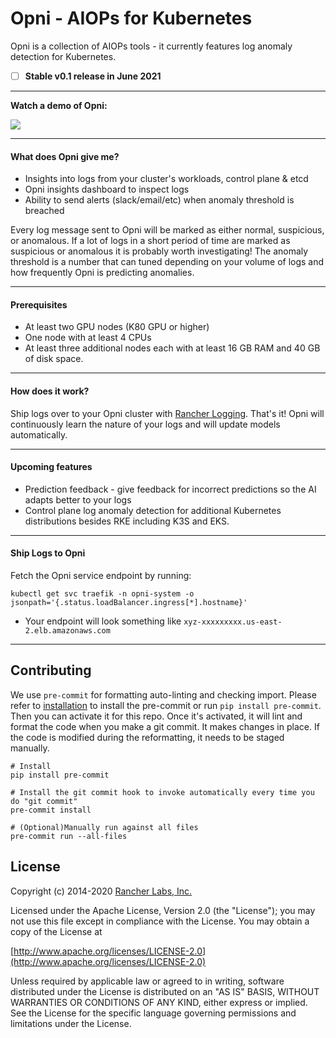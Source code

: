 # Opni - AIOPs for Kubernetes

Opni is a collection of AIOPs tools - it currently features log anomaly detection for Kubernetes.

- [ ] **Stable v0.1 release in June 2021**
____

**Watch a demo of Opni:**

[![](https://opni-public.s3.us-east-2.amazonaws.com/opni_youtube_gh.png)](https://youtu.be/DQVBwMaO_o0)
____

#### What does Opni give me?
* Insights into logs from your cluster's workloads, control plane & etcd
* Opni insights dashboard to inspect logs
* Ability to send alerts (slack/email/etc) when anomaly threshold is breached

Every log message sent to Opni will be marked as either normal, suspicious, or anomalous.
If a lot of logs in a short period of time are marked as suspicious or anomalous it is probably worth investigating!
The anomaly threshold is a number that can tuned depending on your volume of logs and how frequently Opni is predicting anomalies.
____
#### Prerequisites
* At least two GPU nodes (K80 GPU or higher)
* One node with at least 4 CPUs
* At least three additional nodes each with at least 16 GB RAM and 40 GB of disk space.

____
#### How does it work?
Ship logs over to your Opni cluster with [Rancher Logging](https://rancher.com/docs/rancher/v2.x/en/logging/v2.5/). That's it! Opni will continuously learn the nature of your logs and will update models automatically.
____
#### Upcoming features
- Prediction feedback - give feedback for incorrect predictions so the AI adapts better to your logs
- Control plane log anomaly detection for additional Kubernetes distributions besides RKE including K3S and EKS.

____
#### Ship Logs to Opni
Fetch the Opni service endpoint by running:
```
kubectl get svc traefik -n opni-system -o jsonpath='{.status.loadBalancer.ingress[*].hostname}'
```
* Your endpoint will look something like `xyz-xxxxxxxxx.us-east-2.elb.amazonaws.com`
____

## Contributing
We use `pre-commit` for formatting auto-linting and checking import. Please refer to [installation](https://pre-commit.com/#installation) to install the pre-commit or run `pip install pre-commit`. Then you can activate it for this repo. Once it's activated, it will lint and format the code when you make a git commit. It makes changes in place. If the code is modified during the reformatting, it needs to be staged manually.

```
# Install
pip install pre-commit

# Install the git commit hook to invoke automatically every time you do "git commit"
pre-commit install

# (Optional)Manually run against all files
pre-commit run --all-files
```

## License

Copyright (c) 2014-2020 [Rancher Labs, Inc.](http://rancher.com)

Licensed under the Apache License, Version 2.0 (the "License");
you may not use this file except in compliance with the License.
You may obtain a copy of the License at

[http://www.apache.org/licenses/LICENSE-2.0](http://www.apache.org/licenses/LICENSE-2.0)

Unless required by applicable law or agreed to in writing, software
distributed under the License is distributed on an "AS IS" BASIS,
WITHOUT WARRANTIES OR CONDITIONS OF ANY KIND, either express or implied.
See the License for the specific language governing permissions and
limitations under the License.


